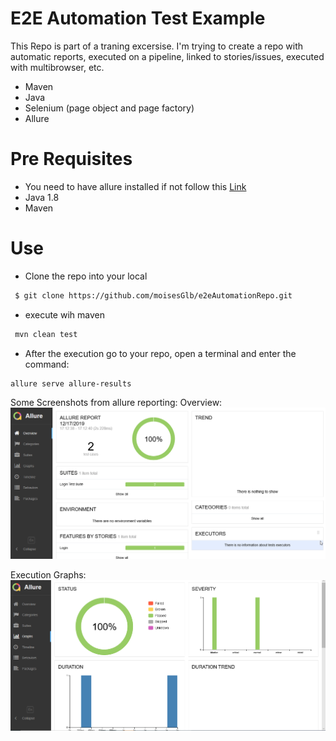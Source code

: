 # E2E Automation Test Example

This Repo is part of a traning excersise. I'm trying to create a repo with automatic reports, executed on a pipeline, linked to stories/issues, executed with multibrowser, etc.

  - Maven
  - Java
  - Selenium (page object and page factory)
  - Allure
  
# Pre Requisites

  - You need to have allure installed if not follow this [Link](https://docs.qameta.io/allure/#_installing_a_commandline)
  - Java 1.8
  - Maven
  
# Use

  - Clone the repo into your local
   ```sh
    $ git clone https://github.com/moisesGlb/e2eAutomationRepo.git
```
  - execute wih maven
   ```sh
    mvn clean test
```
  - After the execution go to your repo, open a terminal and enter the command:
   ```sh
   allure serve allure-results
```

Some Screenshots from allure reporting:
 Overview:
 ![Home Page Report](https://raw.githubusercontent.com/moisesGlb/e2eAutomationRepo/master/readmeImg/Allure_Report.png)
 
Execution Graphs: 
 ![Graphs Page Report]( https://raw.githubusercontent.com/moisesGlb/e2eAutomationRepo/master/readmeImg/Allure_Report3.png)
 